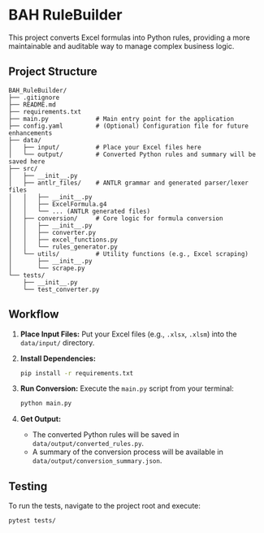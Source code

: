 # BAH RuleBuilder

This project converts Excel formulas into Python rules, providing a more maintainable and auditable way to manage complex business logic.

## Project Structure

```
BAH_RuleBuilder/
├── .gitignore
├── README.md
├── requirements.txt
├── main.py             # Main entry point for the application
├── config.yaml         # (Optional) Configuration file for future enhancements
├── data/
│   ├── input/          # Place your Excel files here
│   └── output/         # Converted Python rules and summary will be saved here
├── src/
│   ├── __init__.py
│   ├── antlr_files/    # ANTLR grammar and generated parser/lexer files
│   │   ├── __init__.py
│   │   ├── ExcelFormula.g4
│   │   └── ... (ANTLR generated files)
│   ├── conversion/     # Core logic for formula conversion
│   │   ├── __init__.py
│   │   ├── converter.py
│   │   ├── excel_functions.py
│   │   └── rules_generator.py
│   └── utils/          # Utility functions (e.g., Excel scraping)
│       ├── __init__.py
│       └── scrape.py
└── tests/
    ├── __init__.py
    └── test_converter.py
```

## Workflow

1.  **Place Input Files:** Put your Excel files (e.g., `.xlsx`, `.xlsm`) into the `data/input/` directory.

2.  **Install Dependencies:**

    ```bash
    pip install -r requirements.txt
    ```

3.  **Run Conversion:** Execute the `main.py` script from your terminal:

    ```bash
    python main.py
    ```

4.  **Get Output:**
    *   The converted Python rules will be saved in `data/output/converted_rules.py`.
    *   A summary of the conversion process will be available in `data/output/conversion_summary.json`.

## Testing

To run the tests, navigate to the project root and execute:

```bash
pytest tests/
```
